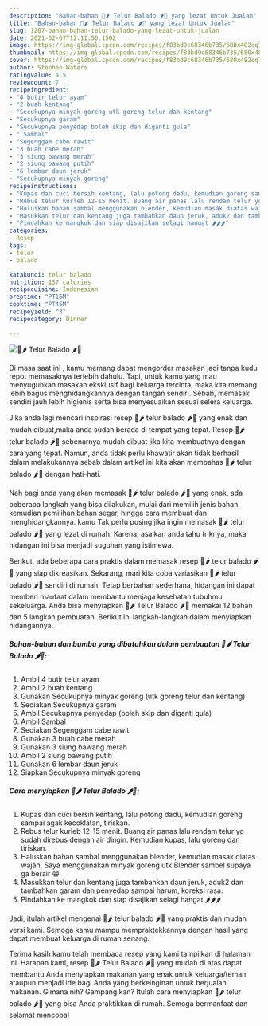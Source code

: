 ```yaml
---
description: "Bahan-bahan 🥚🌶 Telur Balado 🌶🥚 yang lezat Untuk Jualan"
title: "Bahan-bahan 🥚🌶 Telur Balado 🌶🥚 yang lezat Untuk Jualan"
slug: 1207-bahan-bahan-telur-balado-yang-lezat-untuk-jualan
date: 2021-02-07T12:11:50.150Z
image: https://img-global.cpcdn.com/recipes/f83bd9c68346b735/680x482cq70/🥚🌶-telur-balado-🌶🥚-foto-resep-utama.jpg
thumbnail: https://img-global.cpcdn.com/recipes/f83bd9c68346b735/680x482cq70/🥚🌶-telur-balado-🌶🥚-foto-resep-utama.jpg
cover: https://img-global.cpcdn.com/recipes/f83bd9c68346b735/680x482cq70/🥚🌶-telur-balado-🌶🥚-foto-resep-utama.jpg
author: Stephen Waters
ratingvalue: 4.5
reviewcount: 7
recipeingredient:
- "4 butir telur ayam"
- "2 buah kentang"
- "Secukupnya minyak goreng utk goreng telur dan kentang"
- "Secukupnya garam"
- "Secukupnya penyedap boleh skip dan diganti gula"
- " Sambal"
- "Segenggam cabe rawit"
- "3 buah cabe merah"
- "3 siung bawang merah"
- "2 siung bawang putih"
- "6 lembar daun jeruk"
- "Secukupnya minyak goreng"
recipeinstructions:
- "Kupas dan cuci bersih kentang, lalu potong dadu, kemudian goreng sampai agak kecoklatan, tiriskan."
- "Rebus telur kurleb 12-15 menit. Buang air panas lalu rendam telur yg sudah direbus dengan air dingin. Kemudian kupas, lalu goreng dan tiriskan."
- "Haluskan bahan sambal menggunakan blender, kemudian masak diatas wajan. Saya menggunakan minyak goreng utk Blender sambel supaya ga berair 😁"
- "Masukkan telur dan kentang juga tambahkan daun jeruk, aduk2 dan tambahkan garam dan penyedap sampai harum, koreksi rasa."
- "Pindahkan ke mangkok dan siap disajikan selagi hangat 🌶🌶🌶"
categories:
- Resep
tags:
- telur
- balado

katakunci: telur balado 
nutrition: 137 calories
recipecuisine: Indonesian
preptime: "PT16M"
cooktime: "PT45M"
recipeyield: "3"
recipecategory: Dinner

---
```



![🥚🌶 Telur Balado 🌶🥚](https://img-global.cpcdn.com/recipes/f83bd9c68346b735/680x482cq70/🥚🌶-telur-balado-🌶🥚-foto-resep-utama.jpg)

Di masa  saat ini , kamu memang dapat mengorder masakan jadi tanpa kudu repot memasaknya terlebih dahulu. Tapi, untuk kamu yang mau menyuguhkan masakan eksklusif bagi keluarga tercinta, maka kita memang lebih bagus menghidangkannya dengan tangan sendiri. Sebab, memasak sendiri jauh lebih higienis serta bisa menyesuaikan sesuai selera keluarga.

Jika anda lagi mencari inspirasi resep 🥚🌶 telur balado 🌶🥚 yang enak dan mudah dibuat,maka anda sudah berada di tempat yang tepat. Resep 🥚🌶 telur balado 🌶🥚  sebenarnya mudah dibuat jika kita membuatnya dengan cara yang tepat. Namun, anda tidak perlu khawatir akan tidak berhasil dalam melakukannya 
sebab dalam artikel ini kita akan membahas 🥚🌶 telur balado 🌶🥚 dengan hati-hati.  



Nah bagi anda yang akan memasak 🥚🌶 telur balado 🌶🥚 yang enak, ada beberapa langkah yang bisa dilakukan, mulai dari memilih jenis bahan, kemudian pemilihan bahan segar, hingga cara membuat dan menghidangkannya. kamu Tak perlu pusing jika ingin memasak 🥚🌶 telur balado 🌶🥚 yang lezat di rumah. Karena, asalkan anda  tahu triknya, maka hidangan ini bisa menjadi suguhan yang istimewa.

Berikut, ada beberapa cara praktis  dalam memasak resep 🥚🌶 telur balado 🌶🥚 yang siap dikreasikan. Sekarang, mari kita coba variasikan 🥚🌶 telur balado 🌶🥚 sendiri di rumah. Tetap berbahan sederhana, hidangan ini dapat memberi manfaat dalam membantu menjaga kesehatan tubuhmu sekeluarga. Anda bisa menyiapkan 🥚🌶 Telur Balado 🌶🥚 memakai 12 bahan dan 5 langkah pembuatan. Berikut ini langkah-langkah dalam menyiapkan hidangannya.

<!--inarticleads1-->

##### Bahan-bahan dan bumbu yang dibutuhkan dalam pembuatan 🥚🌶 Telur Balado 🌶🥚:

1. Ambil 4 butir telur ayam
1. Ambil 2 buah kentang
1. Gunakan Secukupnya minyak goreng (utk goreng telur dan kentang)
1. Sediakan Secukupnya garam
1. Ambil Secukupnya penyedap (boleh skip dan diganti gula)
1. Ambil  Sambal
1. Sediakan Segenggam cabe rawit
1. Gunakan 3 buah cabe merah
1. Gunakan 3 siung bawang merah
1. Ambil 2 siung bawang putih
1. Gunakan 6 lembar daun jeruk
1. Siapkan Secukupnya minyak goreng




<!--inarticleads2-->

##### Cara menyiapkan 🥚🌶 Telur Balado 🌶🥚:

1. Kupas dan cuci bersih kentang, lalu potong dadu, kemudian goreng sampai agak kecoklatan, tiriskan.
1. Rebus telur kurleb 12-15 menit. Buang air panas lalu rendam telur yg sudah direbus dengan air dingin. Kemudian kupas, lalu goreng dan tiriskan.
1. Haluskan bahan sambal menggunakan blender, kemudian masak diatas wajan. Saya menggunakan minyak goreng utk Blender sambel supaya ga berair 😁
1. Masukkan telur dan kentang juga tambahkan daun jeruk, aduk2 dan tambahkan garam dan penyedap sampai harum, koreksi rasa.
1. Pindahkan ke mangkok dan siap disajikan selagi hangat 🌶🌶🌶




Jadi, itulah artikel mengenai  🥚🌶 telur balado 🌶🥚  yang praktis dan mudah versi kami. Semoga kamu mampu mempraktekkannya dengan hasil yang dapat membuat keluarga di rumah senang. 

Terima kasih kamu telah membaca resep yang kami tampilkan di halaman ini. Harapan kami, resep  🥚🌶 Telur Balado 🌶🥚 yang mudah di atas dapat membantu Anda menyiapkan makanan yang enak untuk keluarga/teman ataupun menjadi ide bagi Anda yang berkeinginan untuk berjualan makanan. Gimana nih? Gampang kan? Itulah cara menyiapkan 🥚🌶 telur balado 🌶🥚 yang bisa Anda praktikkan di rumah. Semoga bermanfaat dan selamat mencoba!

